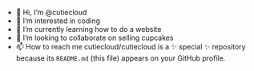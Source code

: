 - 👋 Hi, I’m @cutiecloud
- 👀 I’m interested in coding
- 🌱 I’m currently learning how to do a website
- 💞️ I’m looking to collaborate on selling cupcakes
- 📫 How to reach me
cutiecloud/cutiecloud is a ✨ special ✨ repository because its `README.md` (this file) appears on your GitHub profile.
